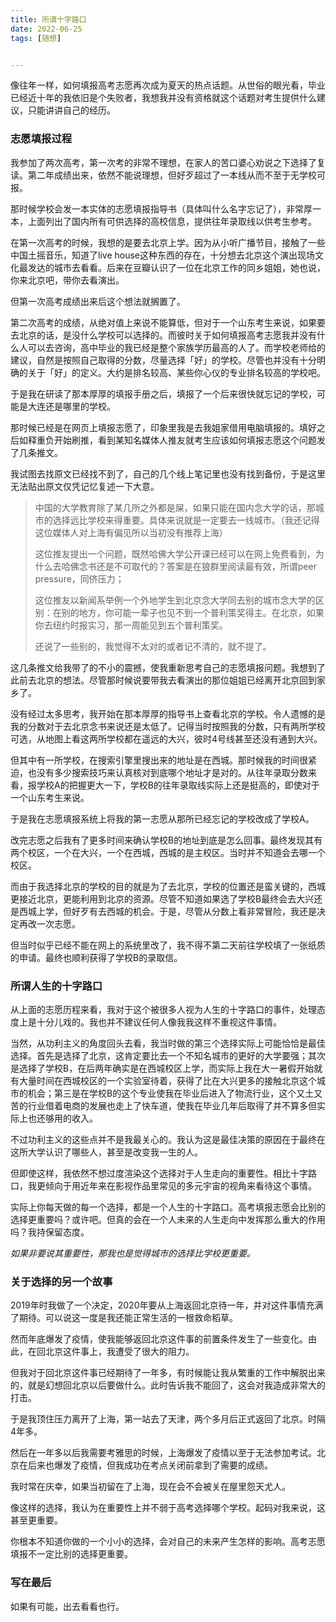 ```yaml
---
title: 所谓十字路口
date: 2022-06-25
tags: [随想]


---
```


像往年一样，如何填报高考志愿再次成为夏天的热点话题。从世俗的眼光看，毕业已经近十年的我依旧是个失败者，我想我并没有资格就这个话题对考生提供什么建议，只能讲讲自己的经历。

### 志愿填报过程

我参加了两次高考，第一次考的非常不理想，在家人的苦口婆心劝说之下选择了复读。第二年成绩出来，依然不能说理想，但好歹超过了一本线从而不至于无学校可报。

那时候学校会发一本实体的志愿填报指导书（具体叫什么名字忘记了），非常厚一本，上面列出了国内所有可供选择的高校信息，提供往年录取线以供考生参考。

在第一次高考的时候，我想的是要去北京上学。因为从小听广播节目，接触了一些中国土摇音乐，知道了live house这种东西的存在，十分想去北京这个演出现场文化最发达的城市去看看。后来在豆瓣认识了一位在北京工作的同乡姐姐，她也说，你来北京吧，带你去看演出。

但第一次高考成绩出来后这个想法就搁置了。

第二次高考的成绩，从绝对值上来说不能算低，但对于一个山东考生来说，如果要去北京的话，是没什么学校可以选择的。而彼时关于如何填报高考志愿我并没有什么人可以去咨询，高中毕业的我已经是整个家族学历最高的人了。而学校老师给的建议，自然是按照自己取得的分数，尽量选择「好」的学校。尽管也并没有十分明确的关于「好」的定义。大约是排名较高、某些你心仪的专业排名较高的学校吧。

于是我在研读了那本厚厚的填报手册之后，填报了一个后来很快就忘记的学校，可能是大连还是哪里的学校。

那时候已经是在网页上填报志愿了，印象里我是去我姐家借用电脑填报的。填好之后如释重负开始刷推，看到某知名媒体人推友就考生应该如何填报志愿这个问题发了几条推文。

我试图去找原文已经找不到了，自己的几个线上笔记里也没有找到备份，于是这里无法贴出原文仅凭记忆复述一下大意。

> 中国的大学教育除了某几所之外都是屎，如果只能在国内念大学的话，那城市的选择远比学校来得重要。具体来说就是一定要去一线城市。（我还记得这位媒体人对上海有偏见所以当初没有推荐上海）
>
> 这位推友提出一个问题，既然哈佛大学公开课已经可以在网上免费看到，为什么去哈佛念书还是不可取代的？答案是在狼群里阅读最有效，所谓peer pressure，同侪压力；
>
> 这位推友以新闻系举例一个外地学生到北京念大学同去别的城市念大学的区别：在别的地方，你可能一辈子也见不到一个普利策奖得主。在北京，如果你去纽约时报实习，那一周能见到五个普利策奖。
>
> 还说了一些别的，我觉得不太对的或者记不清的，就不提了。

这几条推文给我带了的不小的震撼，使我重新思考自己的志愿填报问题。我想到了此前去北京的想法。尽管那时候说要带我去看演出的那位姐姐已经离开北京回到家乡了。

没有经过太多思考，我开始在那本厚厚的指导书上查看北京的学校。令人遗憾的是我的分数对于去北京念书来说还是太低了。记得当时按照我的分数，只有两所学校可选，从地图上看这两所学校都在遥远的大兴，彼时4号线甚至还没有通到大兴。

但其中有一所学校，在搜索引擎里搜出来的地址是在西城。那时候我的时间很紧迫，也没有多少搜索技巧来认真核对到底哪个地址才是对的。从往年录取分数来看，报学校A的把握更大一下，学校B的往年录取线实际上还是挺高的，即使对于一个山东考生来说。

于是我在志愿填报系统上将我的第一志愿从那所已经忘记的学校改成了学校A。

改完志愿之后我有了更多时间来确认学校B的地址到底是怎么回事。最终发现其有两个校区，一个在大兴，一个在西城，西城的是主校区。当时并不知道会去哪一个校区。

而由于我选择北京的学校的目的就是为了去北京，学校的位置还是蛮关键的，西城更接近北京，更能利用到北京的资源。尽管不知道如果选了学校B最终会去大兴还是西城上学，但好歹有去西城的机会。于是，尽管从分数上看非常冒险，我还是决定再改一次志愿。

但当时似乎已经不能在网上的系统里改了，我不得不第二天前往学校填了一张纸质的申请。最终也顺利获得了学校B的录取信。

### 所谓人生的十字路口

从上面的志愿历程来看，我对于这个被很多人视为人生的十字路口的事件，处理态度上是十分儿戏的。我也并不建议任何人像我我这样不重视这件事情。

当然，从功利主义的角度回头去看，我当时做的第三个选择实际上可能恰恰是最佳选择。首先是选择了北京，这肯定要比去一个不知名城市的更好的大学要强；其次是选择了学校B，在后两年确实是在西城校区上学，而实际上我在大一暑假开始就有大量时间在西城校区的一个实验室待着，获得了比在大兴更多的接触北京这个城市的机会；第三是在学校B的这个专业使我在毕业后进入了物流行业，这个又土又苦的行业借着电商的发展也走上了快车道，使我在毕业几年后取得了并不算多但实际上也还够用的收入。

不过功利主义的这些点并不是我最关心的。我认为这是最佳决策的原因在于最终在这所大学认识了哪些人，甚至是改变我一生的人。

但即使这样，我依然不想过度渲染这个选择对于人生走向的重要性。相比十字路口，我更倾向于用近年来在影视作品里常见的多元宇宙的视角来看待这个事情。

实际上你每天做的每一个选择，都是一个人生的十字路口。高考填报志愿会比别的选择更重要吗？或许吧。但真的会在一个人未来的人生走向中发挥那么重大的作用吗？我持保留态度。

*如果非要说其重要性，那我也是觉得城市的选择比学校更重要。*

### 关于选择的另一个故事

2019年时我做了一个决定，2020年要从上海返回北京待一年，并对这件事情充满了期待。可以说这一度是我还能正常生活的一根救命稻草。

然而年底爆发了疫情，使我能够返回北京这件事的前置条件发生了一些变化。由此，在回北京这件事上，我遭受了很大的阻力。

但我对于回北京这件事已经期待了一年多，有时候能让我从繁重的工作中解脱出来的，就是幻想回北京以后要做什么。此时告诉我不能回了，这会对我造成非常大的打击。

于是我顶住压力离开了上海，第一站去了天津，两个多月后正式返回了北京。时隔4年多。

然后在一年多以后我需要考雅思的时候，上海爆发了疫情以至于无法参加考试。北京在后来也爆发了疫情，但我成功在考点关闭前拿到了需要的成绩。

我时常在庆幸，如果当初留在了上海，现在会不会被关在屋里怨天尤人。

像这样的选择，我认为在重要性上并不弱于高考选择哪个学校。起码对我来说，这甚至更重要。

你根本不知道你做的一个小小的选择，会对自己的未来产生怎样的影响。高考志愿填报不一定比别的选择更重要。

### 写在最后

如果有可能，出去看看也行。









